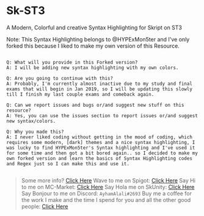 # Sk-ST3
A Modern, Colorful and creative Syntax Highlighting for Skript on ST3

Note: This Syntax Highlighting belongs to @HYPExMon5ter and I've only forked this because I liked to make my own version of this Resource.

```

Q: What will you provide in this Forked version?
A: I will be adding new syntax highlighting with my own colors.

Q: Are you going to continue with this?
A: Probably, I'm currently almost inactive due to my study and final exams that will begin in Jan 2019, so I will be updating this slowly till I finish my last couple exams and comeback again.

Q: Can we report issues and bugs or/and suggest new stuff on this resource?
A: Yes, you can use the issues section to report issues or/and suggest new syntax/colors.

Q: Why you made this?
A: I never liked coding without getting in the mood of coding, which requires some modern, [dark] themes and a nice syntax highlighting, I was lucky to find HYPExMon5ter's Syntax highlighting and I've used it for some time and then got a bit bored again.. so I decided to make my own forked version and learn the basics of Syntax Highlighting codes and Regex just so I can make this and use it.


```


> Some more info? [Click Here](https://forums.skunity.com/resources/sk-st3-syntax-highlighting-open-source.710/) 
> Wave to me on Spigot: [Click Here](https://www.spigotmc.org/members/ayhamalali.101712/) 
> Say Hi to me on MC-Market: [Click Here](https://www.mc-market.org/members/46485/) 
> Say Hola me on SkUnity: [Click Here](https://forums.skunity.com/members/ayham-alali.35/) 
> Say Bonjour to me on Discord: `AyhamAlali#2693` 
> Buy me a coffee for the work I make and the time I spend for you and all the other good people: [Click Here](paypal.me/ayhamalali) 
